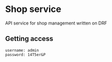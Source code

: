 # Shop service
API service for shop management written on DRF

## Getting access

```shell
username: admin
password: 14T5er&P
```
